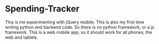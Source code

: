 Spending-Tracker
================

This is me experimenting with jQuery mobile. This is also my first time writing python and backend code.
So there is no python framework, or a js framework.
This is a web mobile app, so it should work for all phones, the web and tablets.
